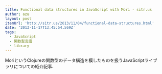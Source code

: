 ```yaml
---
title: Functional data structures in JavaScript with Mori - sitr.us
author: azu
layout: post
itemUrl: 'http://sitr.us/2013/11/04/functional-data-structures.html'
date: '2013-11-17T13:45:54.569Z'
tags:
  - JavaScript
  - 関数型言語
  - library
---
```

MoriというClojureの関数型のデータ構造を模したものを扱うJavaScriptライブラリについての紹介記事.
